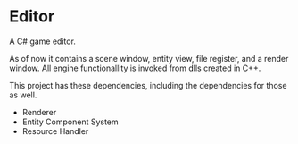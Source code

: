 # Editor

A C# game editor.

As of now it contains a scene window, entity view, file register, and a render window.
All engine functionallity is invoked from dlls created in C++.

This project has these dependencies, including the dependencies for those as well.

* Renderer
* Entity Component System
* Resource Handler
